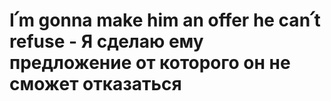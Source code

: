 # I՛m gonna make him an offer he can՛t refuse - Я сделаю ему предложение от которого он не сможет отказаться
